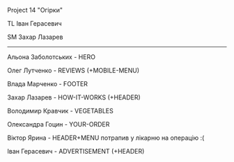 Project 14 "Огірки"

TL Іван Герасевич

SM Захар Лазарев

--------

Альона Заболотських - HERO

Олег Лутченко - REVIEWS (+MOBILE-MENU)

Влада Марченко - FOOTER

Захар Лазарев - HOW-IT-WORKS (+HEADER)

Володимир Кравчик - VEGETABLES

Олександра Гоцин - YOUR-ORDER

Віктор Ярина - HEADER+MENU потрапив у лікарню на операцію :(

Іван Герасевич - ADVERTISEMENT (+HEADER)
